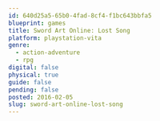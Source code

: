 ```yaml
---
id: 640d25a5-65b0-4fad-8cf4-f1bc643bbfa5
blueprint: games
title: Sword Art Online: Lost Song
platform: playstation-vita
genre:
  - action-adventure
  - rpg
digital: false
physical: true
guide: false
pending: false
posted: 2016-02-05
slug: sword-art-online-lost-song
---
```

